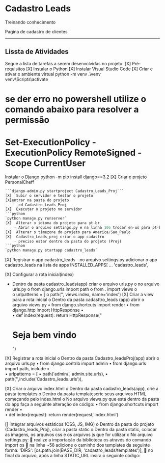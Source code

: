 # Cadastro Leads 
Treinando conhecimento

Pagina de cadastro de clientes

---
##  Lissta de Atividades 

Segue a lista de tarefas a serem desenvolvidas no projeto:
[X]  Pré-requisitos
[X]  Instalar o Python
[X]  Instalar Visual Studio Code
[X]  Criar e ativar o ambiente virtual
python -m venv .\venv\
venv\Scripts\activate
# se der erro no powershell utilize o comando abaixo para resolver a permissão
# Set-ExecutionPolicy -ExecutionPolicy RemoteSigned -Scope CurrentUser

Instalar o Django
python -m pip install django==3.2
[X]	 Criar o projeto PersonalCheff
```python
```django-admin.py startproject Cadastro_Leads_Proj```
[X]  Subir o servidor e testar o projeto
[X]entrar na pasta do projeto
    - cd Cadastro_Leads_Proj
[X]  Executar o projeto no servidor
```python 
`python manage.py runserver`
[X]  Alterar o idioma do projeto para pt-br
    - Abrir o arquivo settings.py e na linha 106 trocar en-us para pt-br
[X]  Alterar o timezone do projeto para America/Sao_Paulo
[X]  Cadastro_Leads_proj criar o app cadastro
    - preciso estar dentro da pasta do projeto (Proj)
```python
`python manage.py startapp cadastro_leads`

```
[X] Registrar o app cadastro_leads
    - no arquivo settings.py adicionar o app cadastro_leads na lista de apps 
INSTALLED_APPS[
    ...
    'cadastro_leads',

[X]  Configurar a rota inicial(index)
 - Dentro da pasta cadastro_leads(app) criar o arquivo urls.py
o	no arquivo urls.py
o	    from django.urls import path
o	    from . import views
o	
o	    urlpatterns = [
o	        path('', views.index, name='index')
[X]   Criar a view para a rota inicial
o	Dentro da pasta cadasttro_leads (app) abrir o arquivo views.py
•	    from django.shortcuts import render
•	    from django.http import HttpResponse
•	
•	    def index(request):
        return HttpResponse("<h1>Seja bem vindo</h1>")

[X]  Registrar a rota inicial
o	Dentro da pasta Cadastro_leadsProj(app) abrir o arquivo urls.py
•	from django.contrib import admin
•	from django.urls import path, include
•	
•	urlpatterns = [
•	    path('admin/', admin.site.urls),
•	    path('',include('Cadastro_leads.urls')),

[X]  Criar o arquivo index.html
o	  Dentro da pasta cadastro_leads(app), crie a pasta templates
o	Dentro da pasta templatescrie seus arquivos HTML começando pelo index.html
o	No arquivo views.py que está dentro da pasta do app faça a seguinte alteração de código:
•	from django.shortcuts import render
•	
•	def index(request):
    return render(request,'index.html')

[]  Integrar arquivos estáticos (CSS, JS, IMG)
o	Dentro da pasta do projeto (Cadastro_leads_Proj), criar a pasta static
o	Dentro da pasta static, colocar as imagens, os arquivos css e os arquivos js que for utilizar
o	No arquivo settings.py:
	realize a importação da biblioteca os através do comando import os
	na linha ~58 adicione o caminho dos templates da seguinte forma:
'DIRS': [os.path.join(BASE_DIR, 'cadastro_leads/templates')],
	no final do arquivo, após a linha STATIC_URL insira o seguinte código:

